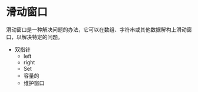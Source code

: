 # 滑动窗口

滑动窗口是一种解决问题的办法，它可以在数组、字符串或其他数据解构上滑动窗口，以解决特定的问题。

- 双指针
  - left
  - right
  - Set
  - 容量的
  - 维护窗口